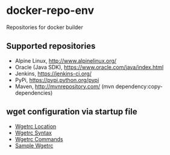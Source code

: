 # docker-repo-env

Repositories for docker builder

## Supported repositories

- Alpine Linux, http://www.alpinelinux.org/
- Oracle (Java SDK), https://www.oracle.com/java/index.html
- Jenkins, https://jenkins-ci.org/
- PyPi, https://pypi.python.org/pypi
- Maven, http://mvnrepository.com/ (mvn dependency:copy-dependencies)


## wget configuration via startup file

- [Wgetrc Location](https://www.gnu.org/software/wget/manual/html_node/Wgetrc-Location.html)
- [Wgetrc Syntax](https://www.gnu.org/software/wget/manual/html_node/Wgetrc-Syntax.html)
- [Wgetrc Commands](https://www.gnu.org/software/wget/manual/html_node/Wgetrc-Commands.html)
- [Sample Wgetrc](https://www.gnu.org/software/wget/manual/html_node/Sample-Wgetrc.html)

